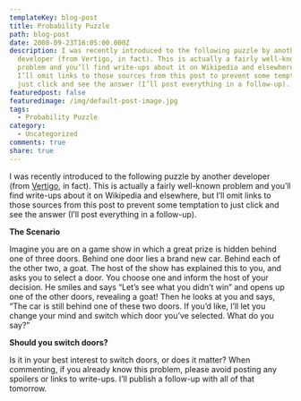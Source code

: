 ```yaml
---
templateKey: blog-post
title: Probability Puzzle
path: blog-post
date: 2008-09-23T16:05:00.000Z
description: I was recently introduced to the following puzzle by another
  developer (from Vertigo, in fact). This is actually a fairly well-known
  problem and you’ll find write-ups about it on Wikipedia and elsewhere, but
  I’ll omit links to those sources from this post to prevent some temptation to
  just click and see the answer (I’ll post everything in a follow-up).
featuredpost: false
featuredimage: /img/default-post-image.jpg
tags:
  - Probability Puzzle
category:
  - Uncategorized
comments: true
share: true
---
```

I was recently introduced to the following puzzle by another developer (from [Vertigo](http://vertigosoftware.com/), in fact). This is actually a fairly well-known problem and you’ll find write-ups about it on Wikipedia and elsewhere, but I’ll omit links to those sources from this post to prevent some temptation to just click and see the answer (I’ll post everything in a follow-up).

**The Scenario**

Imagine you are on a game show in which a great prize is hidden behind one of three doors. Behind one door lies a brand new car. Behind each of the other two, a goat. The host of the show has explained this to you, and asks you to select a door. You choose one and inform the host of your decision. He smiles and says “Let’s see what you didn’t win” and opens up one of the other doors, revealing a goat! Then he looks at you and says, “The car is still behind one of these two doors. If you’d like, I’ll let you change your mind and switch which door you’ve selected. What do you say?”

**Should you switch doors?**

Is it in your best interest to switch doors, or does it matter? When commenting, if you already know this problem, please avoid posting any spoilers or links to write-ups. I’ll publish a follow-up with all of that tomorrow.